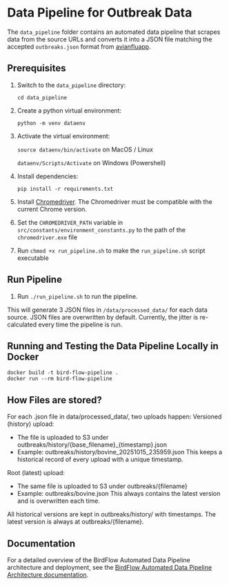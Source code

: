 # Data Pipeline for Outbreak Data

The `data_pipeline` folder contains an automated data pipeline that scrapes data from the source URLs and converts it into a JSON file matching the accepted `outbreaks.json` format from [avianfluapp](https://github.com/UMassCDS/avianfluapp).

## Prerequisites

1. Switch to the `data_pipeline` directory:

   `cd data_pipeline`

2. Create a python virtual environment:

   `python -m venv dataenv`

3. Activate the virtual environment:

   `source dataenv/bin/activate` on MacOS / Linux

   `dataenv/Scripts/Activate` on Windows (Powershell)

4. Install dependencies:

   `pip install -r requirements.txt`
   
5. Install [Chromedriver](https://developer.chrome.com/docs/chromedriver/get-started). The Chromedriver must be compatible with the current Chrome version.
6. Set the `CHROMEDRIVER_PATH` variable in `src/constants/environment_constants.py` to the path of the `chromedriver.exe` file
7. Run `chmod +x run_pipeline.sh` to make the `run_pipeline.sh` script executable

## Run Pipeline

1. Run `./run_pipeline.sh` to run the pipeline.

This will generate 3 JSON files in `/data/processed_data/` for each data source. JSON files are overwritten by default. Currently, the jitter is re-calculated every time the pipeline is run.

## Running and Testing the Data Pipeline Locally in Docker

```
docker build -t bird-flow-pipeline .
docker run --rm bird-flow-pipeline
```

## How Files are stored?
For each .json file in data/processed_data/, two uploads happen:
Versioned (history) upload:
- The file is uploaded to S3 under outbreaks/history/{base_filename}_{timestamp}.json
- Example: outbreaks/history/bovine_20251015_235959.json
This keeps a historical record of every upload with a unique timestamp.

Root (latest) upload:
- The same file is uploaded to S3 under outbreaks/{filename}
- Example: outbreaks/bovine.json
This always contains the latest version and is overwritten each time.

All historical versions are kept in outbreaks/history/ with timestamps. The latest version is always at outbreaks/{filename}.

## Documentation

For a detailed overview of the BirdFlow Automated Data Pipeline architecture and deployment, see the [BirdFlow Automated Data Pipeline Architecture documentation](https://umass-cds-ai.atlassian.net/wiki/spaces/HOME/pages/1018200065/BirdFlow+Automated+Data+Pipeline+Architecture).

